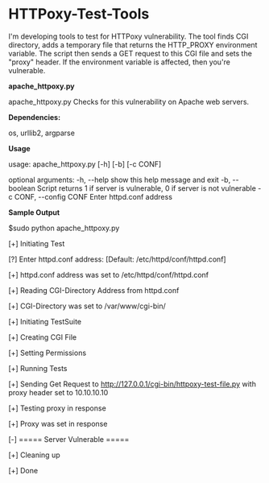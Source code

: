 # HTTPoxy-Test-Tools

I'm developing tools to test for HTTPoxy vulnerability.
The tool finds CGI directory, adds a temporary file that returns the HTTP_PROXY environment variable. The script then sends a GET request to this CGI file and sets the "proxy" header.
If the environment variable is affected, then you're vulnerable.

<b>apache_httpoxy.py</b>

apache_httpoxy.py Checks for this vulnerability on Apache web servers.

<b>Dependencies:</b>

os, urllib2, argparse

<b>Usage</b>

usage: apache_httpoxy.py [-h] [-b] [-c CONF]

optional arguments:
  -h, --help            show this help message and exit
  -b, --boolean         Script returns 1 if server is vulnerable, 0 if server
                        is not vulnerable
  -c CONF, --config CONF
                        Enter httpd.conf address
                        
<b>Sample Output</b>

$sudo python apache_httpoxy.py

[+] Initiating Test

[?] Enter httpd.conf address: [Default: /etc/httpd/conf/httpd.conf]

[+] httpd.conf address was set to /etc/httpd/conf/httpd.conf

[+] Reading CGI-Directory Address from httpd.conf

[+] CGI-Directory was set to /var/www/cgi-bin/

[+] Initiating TestSuite

[+] Creating CGI File

[+] Setting Permissions

[+] Running Tests

[+] Sending Get Request to http://127.0.0.1/cgi-bin/httpoxy-test-file.py with proxy header set to 10.10.10.10

[+] Testing proxy in response

[+] Proxy was set in response

[-] ===== Server Vulnerable =====

[+] Cleaning up

[+] Done
